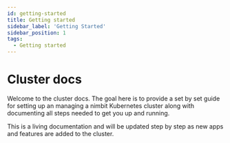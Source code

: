 ```yaml
---
id: getting-started
title: Getting started
sidebar_label: 'Getting Started'
sidebar_position: 1
tags:
  - Getting started
---
```

# Cluster docs

Welcome to the cluster docs. 
The goal here is to provide a set by set guide for setting up an managing a nimbit Kubernetes cluster along with documenting all steps needed to get you up and running. 

This is a living documentation and will be updated step by step as new apps and features are added to the cluster.

